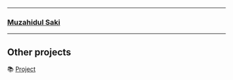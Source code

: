 
---
 ### [Muzahidul Saki](https://muzahidulsaki.me/)


---

## Other projects

📚 [Project](https://github.com/muzahidulsaki)
  


